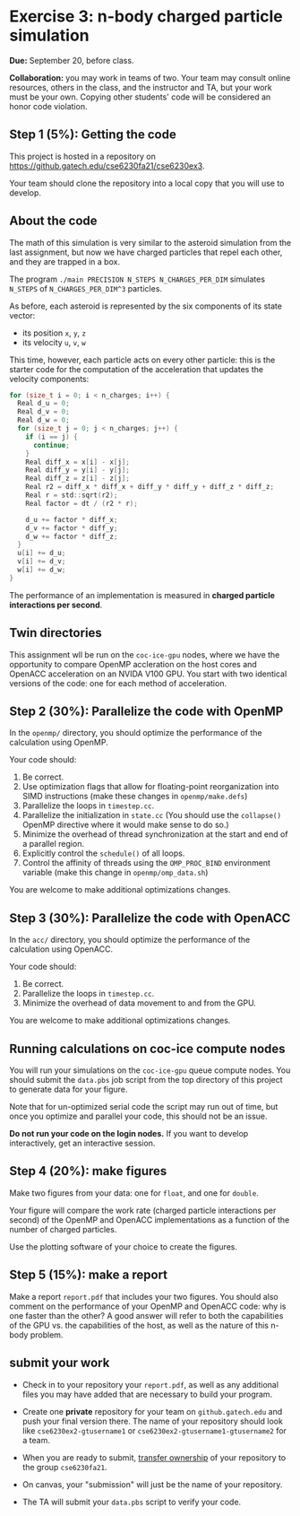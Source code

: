 
# Exercise 3: n-body charged particle simulation

**Due:** September 20, before class.

**Collaboration:** you may work in teams of two.  Your team may consult online
resources, others in the class, and the instructor and TA, but your work must
be your own.  Copying other students' code will be considered an honor code
violation.

## Step 1 (5%): Getting the code

This project is hosted in a repository on <https://github.gatech.edu/cse6230fa21/cse6230ex3>.

Your team should clone the repository into a local copy that you will use to develop.

## About the code

The math of this simulation is very similar to the asteroid simulation from the last assignment, but now
we have charged particles that repel each other, and they are trapped in a box.


The program `./main PRECISION N_STEPS N_CHARGES_PER_DIM` simulates `N_STEPS` of `N_CHARGES_PER_DIM^3` particles.

As before, each asteroid is represented by the six components of its state vector:

- its position `x`, `y`, `z`
- its velocity `u`, `v`, `w`

This time, however, each particle acts on every other particle: this is the starter code
for the computation of the acceleration that updates the velocity components:

```c
for (size_t i = 0; i < n_charges; i++) {
  Real d_u = 0;
  Real d_v = 0;
  Real d_w = 0;
  for (size_t j = 0; j < n_charges; j++) {
    if (i == j) {
      continue;
    }
    Real diff_x = x[i] - x[j];
    Real diff_y = y[i] - y[j];
    Real diff_z = z[i] - z[j];
    Real r2 = diff_x * diff_x + diff_y * diff_y + diff_z * diff_z;
    Real r = std::sqrt(r2);
    Real factor = dt / (r2 * r);

    d_u += factor * diff_x;
    d_v += factor * diff_y;
    d_w += factor * diff_z;
  }
  u[i] += d_u;
  v[i] += d_v;
  w[i] += d_w;
}
```

The performance of an implementation is measured in **charged particle interactions per second**.

## Twin directories

This assignment wll be run on the `coc-ice-gpu` nodes, where we have the opportunity to compare OpenMP accleration on the host cores and OpenACC acceleration on an NVIDA V100 GPU.
You start with two identical versions of the code: one for each method of acceleration.

## Step 2 (30%): Parallelize the code with OpenMP

In the `openmp/` directory, you should optimize the performance of the calculation using OpenMP.

Your code should:

1. Be correct.
2. Use optimization flags that allow for floating-point reorganization into SIMD instructions (make these changes in `openmp/make.defs`)
3. Parallelize the loops in `timestep.cc`.
4. Parallelize the initialization in `state.cc` (You should use the `collapse()` OpenMP directive where it would make sense to do so.)
5. Minimize the overhead of thread synchronization at the start and end of a parallel region.
6. Explicitly control the `schedule()` of all loops.
7. Control the affinity of threads using the `OMP_PROC_BIND` environment variable (make this change in `openmp/omp_data.sh`)

You are welcome to make additional optimizations changes.

## Step 3 (30%): Parallelize the code with OpenACC

In the `acc/` directory, you should optimize the performance of the calculation using OpenACC.

Your code should:

1. Be correct.
2. Parallelize the loops in `timestep.cc`.
3. Minimize the overhead of data movement to and from the GPU.

You are welcome to make additional optimizations changes.

## Running calculations on coc-ice compute nodes

You will run your simulations on the `coc-ice-gpu` queue compute nodes.  You
should submit the `data.pbs` job script from the top directory of this project to generate data for your figure.

Note that for un-optimized serial code the script may run out of time, but once you optimize and parallel your code,
this should not be an issue.

**Do not run your code on the login nodes.**  If you want to develop interactively, get an interactive session.

## Step 4 (20%): make figures

Make two figures from your data: one for `float`, and one for `double`.

Your figure will compare the work rate (charged particle interactions per second) of the OpenMP and OpenACC implementations as a function of the number of charged particles.

Use the plotting software of your choice to create the figures.

## Step 5 (15%): make a report

Make a report `report.pdf` that includes your two figures.  You should also comment on the performance of your OpenMP and OpenACC code: why is one faster than the other?  A good answer will refer to both the capabilities of the GPU vs. the capabilities of the host, as well as the nature of this n-body problem.

## submit your work

- Check in to your repository your `report.pdf`, as well as any additional files you may have added that are necessary to build your program.

- Create one **private** repository for your team on `github.gatech.edu` and push your final version there.  The name of your repository should look like `cse6230ex2-gtusername1` or `cse6230ex2-gtusername1-gtusername2` for a team.

- When you are ready to submit, [transfer ownership](https://docs.github.com/en/github/administering-a-repository/managing-repository-settings/transferring-a-repository) of your repository to the group `cse6230fa21`.

- On canvas, your "submission" will just be the name of your repository.

- The TA will submit your `data.pbs` script to verify your code.


